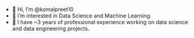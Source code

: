 - 👋 Hi, I’m @komalpreet10
- 👀 I’m interested in  Data Science and Machine Learning.
- 🌱 I have ~3 years of professional experience working on data science and data engineering projects.

<!---
komalpreet10/komalpreet10 is a ✨ special ✨ repository because its `README.md` (this file) appears on your GitHub profile.
You can click the Preview link to take a look at your changes.
--->
